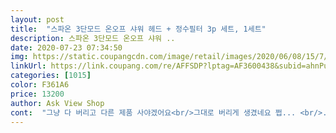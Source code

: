 ```yaml
---
layout: post 
title:  "스파온 3단모드 온오프 샤워 헤드 + 정수필터 3p 세트, 1세트" 
description: 스파온 3단모드 온오프 샤워 ..
date: 2020-07-23 07:34:50 
img: https://static.coupangcdn.com/image/retail/images/2020/06/08/15/7/a208c9a1-2e44-4719-bfae-edc51732ef91.jpg 
linkUrl: https://link.coupang.com/re/AFFSDP?lptag=AF3600438&subid=ahnPublicAsk&pageKey=1680263381&itemId=2862395204&vendorItemId=71137484953&traceid=V0-113-69f06771cc6e2938 
categories: [1015] 
color: F361A6 
price: 13200 
author: Ask View Shop 
cont:  "그냥 다 버리고 다른 제품 사야겠어요<br/>그대로 버리게 생겼네요 쩝... <br/>.<br/>.<br/><br/>내구성 문제 같아 문의드렸는데<br/>내구성이 너무 약해요<br/>다른 플라스틱 제풍도 몇 년 썼는데<br/>돈 좀더 주고 튼튼한 거 사세요<br/>딱 제가 원하는 기능이 다들어 있고  디자인도 깔끔하고 가볍고 온오프 기능도 힘들지 않게 잘되네요<br/>라벨도 설명도 없이 와서 찡찜하긴 했는데<br/>몇 년 썼는데 쩝.<br/>.<br/><br/>무조건 사용과실이라니.<br/>.<br/><br/>뭐 가치 기준이 그러시다니 어쩔 수 없죠<br/>미세 크렉이 있어서<br/>분무기처럼 물이 새서<br/>불량을 사용전에 미리 알 수 있으면<br/>사용했으니 끝이라고ㅋㅋ<br/>샤워기  물둘기도  쎄고 호스랑 연결부위에서 항상 물이 세었는데 이 제품은  그런것 없고 지금까지 구매해서 써본것중에  제일 만족스럽네요<br/>수압에 의해 파손된 것 같은데<br/>예전에 구매했던건 수압이 조금 약했는데<br/>온오프스위치에 필터까지 가격이 너무 저렴해서<br/>이거 전에 쓰던 것도 플라스틱인데<br/>이정도면 괜찮지 쓰고 있었는데 한달짜리<br/>재수없이 불량 걸리는 사람이 어딨겠나 싶지만<br/>정말 싼게 비지떡이네요<br/>좋다고 개인블로그에 리뷰도 했는데<br/>찌그러져서 왔다는 리뷰도 있고<br/>최근제품은 수압 쎄졌네요 만족해요<br/>충격준 적이 없어<br/>크롬재질 새로 구입할까도 고민중인데<br/>포장도 내구성도 너무 별로네요<br/>필터 두 개는 그대로 남았는데<br/>필터도 헐렁헐렁 안에서 막 돌아서 찜찜했는데<br/>한달짜리면 싼 것도 아니니까요ㅠ.<br/>ㅜ<br/>한달짜리였다 수정해야겠네요ㅜ<br/>" 
---
```

